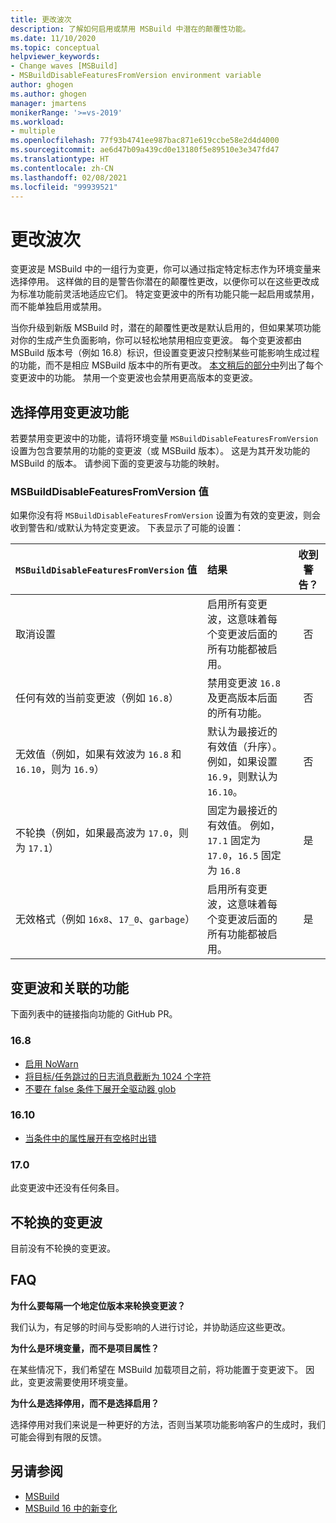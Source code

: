 ```yaml
---
title: 更改波次
description: 了解如何启用或禁用 MSBuild 中潜在的颠覆性功能。
ms.date: 11/10/2020
ms.topic: conceptual
helpviewer_keywords:
- Change waves [MSBuild]
- MSBuildDisableFeaturesFromVersion environment variable
author: ghogen
ms.author: ghogen
manager: jmartens
monikerRange: '>=vs-2019'
ms.workload:
- multiple
ms.openlocfilehash: 77f93b4741ee987bac871e619ccbe58e2d4d4000
ms.sourcegitcommit: ae6d47b09a439cd0e13180f5e89510e3e347fd47
ms.translationtype: HT
ms.contentlocale: zh-CN
ms.lasthandoff: 02/08/2021
ms.locfileid: "99939521"
---
```

# <a name="change-waves"></a>更改波次

变更波是 MSBuild 中的一组行为变更，你可以通过指定特定标志作为环境变量来选择停用。 这样做的目的是警告你潜在的颠覆性更改，以便你可以在这些更改成为标准功能前灵活地适应它们。 特定变更波中的所有功能只能一起启用或禁用，而不能单独启用或禁用。

当你升级到新版 MSBuild 时，潜在的颠覆性更改是默认启用的，但如果某项功能对你的生成产生负面影响，你可以轻松地禁用相应变更波。 每个变更波都由 MSBuild 版本号（例如 16.8）标识，但设置变更波只控制某些可能影响生成过程的功能，而不是相应 MSBuild 版本中的所有更改。 [本文稍后的部分中](#change-waves-and-associated-features)列出了每个变更波中的功能。 禁用一个变更波也会禁用更高版本的变更波。

## <a name="opt-out-of-change-wave-features"></a>选择停用变更波功能

若要禁用变更波中的功能，请将环境变量 `MSBuildDisableFeaturesFromVersion` 设置为包含要禁用的功能的变更波（或 MSBuild 版本）。 这是为其开发功能的 MSBuild 的版本。 请参阅下面的变更波与功能的映射。

### <a name="msbuilddisablefeaturesfromversion-values"></a>MSBuildDisableFeaturesFromVersion 值

如果你没有将 `MSBuildDisableFeaturesFromVersion` 设置为有效的变更波，则会收到警告和/或默认为特定变更波。 下表显示了可能的设置：

| `MSBuildDisableFeaturesFromVersion` 值                         | 结果        | 收到警告？ |
| :-------------                                                    | :----------   | :----------: |
| 取消设置                                                             | 启用所有变更波，这意味着每个变更波后面的所有功能都被启用。               | 否   |
| 任何有效的当前变更波（例如 `16.8`）                      | 禁用变更波 `16.8` 及更高版本后面的所有功能。                                           | 否   |
| 无效值（例如，如果有效波为 `16.8` 和 `16.10`，则为 `16.9`）| 默认为最接近的有效值（升序）。 例如，如果设置 `16.9`，则默认为 `16.10`。               | 否   |
| 不轮换（例如，如果最高波为 `17.0`，则为 `17.1`）      | 固定为最接近的有效值。 例如，`17.1` 固定为 `17.0`，`16.5` 固定为 `16.8`                    | 是  |
| 无效格式（例如 `16x8`、`17_0`、`garbage`）                    | 启用所有变更波，这意味着每个变更波后面的所有功能都被启用。               | 是  |

## <a name="change-waves-and-associated-features"></a>变更波和关联的功能

下面列表中的链接指向功能的 GitHub PR。

### <a name="168"></a>16.8

- [启用 NoWarn](https://github.com/dotnet/msbuild/pull/5671)
- [将目标/任务跳过的日志消息截断为 1024 个字符](https://github.com/dotnet/msbuild/pull/5553)
- [不要在 false 条件下展开全驱动器 glob](https://github.com/dotnet/msbuild/pull/5669)

### <a name="1610"></a>16.10

- [当条件中的属性展开有空格时出错](https://github.com/dotnet/msbuild/pull/5672)

### <a name="170"></a>17.0

此变更波中还没有任何条目。

## <a name="change-waves-that-are-out-of-rotation"></a>不轮换的变更波

目前没有不轮换的变更波。

## <a name="faq"></a>FAQ

**为什么要每隔一个地定位版本来轮换变更波？**

我们认为，有足够的时间与受影响的人进行讨论，并协助适应这些更改。

**为什么是环境变量，而不是项目属性？**

在某些情况下，我们希望在 MSBuild 加载项目之前，将功能置于变更波下。 因此，变更波需要使用环境变量。

**为什么是选择停用，而不是选择启用？**

选择停用对我们来说是一种更好的方法，否则当某项功能影响客户的生成时，我们可能会得到有限的反馈。

## <a name="see-also"></a>另请参阅

- [MSBuild](msbuild.md)
- [MSBuild 16 中的新变化](whats-new-msbuild-16-0.md)
